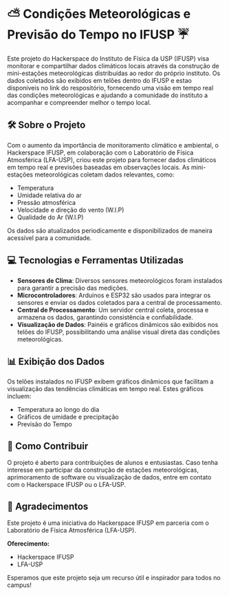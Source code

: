 # ⛅ Condições Meteorológicas e Previsão do Tempo no IFUSP ☔

Este projeto do Hackerspace do Instituto de Física da USP (IFUSP) visa monitorar e compartilhar dados climáticos locais através da construção de mini-estações meteorológicas distribuídas ao redor do próprio instituto. Os dados coletados são exibidos em telões dentro do IFUSP e estao disponiveis no link do respositório, fornecendo uma visão em tempo real das condições meteorológicas e ajudando a comunidade do instituto a acompanhar e compreender melhor o tempo local.

## 🛠 Sobre o Projeto

Com o aumento da importância de monitoramento climático e ambiental, o Hackerspace IFUSP, em colaboração com o Laboratório de Física Atmosférica (LFA-USP), criou este projeto para fornecer dados climáticos em tempo real e previsões baseadas em observações locais. As mini-estações meteorológicas coletam dados relevantes, como:

- Temperatura
- Umidade relativa do ar
- Pressão atmosférica
- Velocidade e direção do vento (W.I.P)
- Qualidade do Ar (W.I.P)

Os dados são atualizados periodicamente e disponibilizados de maneira acessível para a comunidade.

## 💻 Tecnologias e Ferramentas Utilizadas

- **Sensores de Clima**: Diversos sensores meteorológicos foram instalados para garantir a precisão das medições.
- **Microcontroladores**: Arduinos e ESP32 são usados para integrar os sensores e enviar os dados coletados para a central de processamento.
- **Central de Processamento**: Um servidor central coleta, processa e armazena os dados, garantindo consistência e confiabilidade.
- **Visualização de Dados**: Painéis e gráficos dinâmicos são exibidos nos telões do IFUSP, possibilitando uma análise visual direta das condições meteorológicas.
  
## 📊 Exibição dos Dados

Os telões instalados no IFUSP exibem gráficos dinâmicos que facilitam a visualização das tendências climáticas em tempo real. Estes gráficos incluem:

- Temperatura ao longo do dia
- Gráficos de umidade e precipitação
- Previsão do Tempo

## 🚀 Como Contribuir

O projeto é aberto para contribuições de alunos e entusiastas. Caso tenha interesse em participar da construção de estações meteorológicas, aprimoramento de software ou visualização de dados, entre em contato com o Hackerspace IFUSP ou o LFA-USP.

## 🤝 Agradecimentos

Este projeto é uma iniciativa do Hackerspace IFUSP em parceria com o Laboratório de Física Atmosférica (LFA-USP).

**Oferecimento:**
- Hackerspace IFUSP
- LFA-USP

Esperamos que este projeto seja um recurso útil e inspirador para todos no campus!